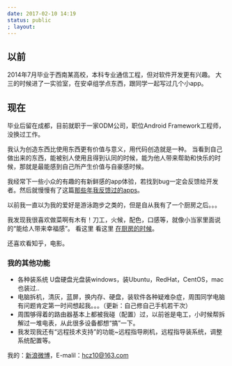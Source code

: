 ```yaml
---
date: 2017-02-10 14:19
status: public
; layout: 
---
```


## 以前

2014年7月毕业于西南某高校，本科专业通信工程，但对软件开发更有兴趣。
大三的时候进了一实验室，在安卓组学点东西，跟同学一起写过几个小app。

## 现在

毕业后留在成都，目前就职于一家ODM公司，职位Android Framework工程师，没换过工作。

我认为创造东西比使用东西更有价值与意义，用代码创造就是一种。
当看到自己做出来的东西，能被别人使用且得到认同的时候，能为他人带来帮助和快乐的时候，那就是最能感到自己所产生价值与自豪感时候。

我经常下一些小众的有趣的有新鲜感的app体验，若找到bug一定会反馈给开发者。然后就慢慢有了这篇[那些年我反馈过的apps](http://codesimple.bitcron.com/post/other/na-xie-nian-wo-fan-kui-guo-de-apps)。

以前我一直以为我的爱好是游泳跑步之类的，但是自从我有了一个厨房之后。。。

我发现我很喜欢做菜啊有木有！刀工，火候，配色，口感等，就像小当家里面说的“能给人带来幸福感”。
看这里 看这里 [在厨房的时候](http://codesimple.bitcron.com/post/other/xia-chu-fang)。

还喜欢看知乎，电影。

### 我的其他功能
- 各种装系统 U盘硬盘光盘装windows，装Ubuntu，RedHat，CentOS，mac也装过..
- 电脑拆机，清灰，蓝屏，换内存、硬盘，装软件各种疑难杂症，周围同学电脑有问题肯定第一时间想起我。。。（更新：自己修自己手机若干次）
- 周围够得着的路由器基本上都被我碰（配置）过，以前爸是电工，小时候帮拆解过一堆电表，从此很多设备都想“搞”一下。
- 我发现我还有“远程技术支持”的功能~远程指导刷机，远程指导装系统，调整系统配置等。

我的：[新浪微博](http://weibo.com/hcz10)，E-malil：hcz10@163.com